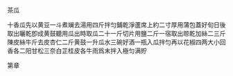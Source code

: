 茶瓜

十香瓜先以黄豆一斗煮斓去湯用四斤拌匀鋪乾淨蘆席上約二寸厚用蒲包蓋好旬日後取出曬乾卽成黄鼓聽用瓜出時取瓜二十一斤切片用鹽二斤一宿取出晾乾加絲二三斤陳皮絲牛斤去皮杏仁二斤黄鼓一升瓜水三碗好酒一瓶入瓜拌匀再以花椒四两大小回香各二阳甘松三奈白芷桂皮各牛雨爲末拌入極匀满貯





第章